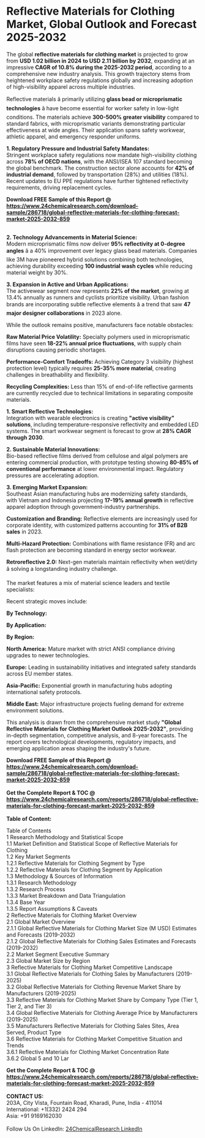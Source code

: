 <h1>Reflective Materials for Clothing Market, Global Outlook and Forecast 2025-2032</h1><p>The global <strong>reflective materials for clothing market</strong> is projected to grow from <strong>USD 1.02 billion in 2024 to USD 2.11 billion by 2032</strong>, expanding at an impressive <strong>CAGR of 10.8% during the 2025-2032 period</strong>, according to a comprehensive new industry analysis. This growth trajectory stems from heightened workplace safety regulations globally and increasing adoption of high-visibility apparel across multiple industries.</p><p>Reflective materials â primarily utilizing <strong>glass bead or microprismatic technologies</strong> â have become essential for worker safety in low-light conditions. The materials achieve <strong>300-500% greater visibility</strong> compared to standard fabrics, with microprismatic variants demonstrating particular effectiveness at wide angles. Their application spans safety workwear, athletic apparel, and emergency responder uniforms.</p><p><strong>1. Regulatory Pressure and Industrial Safety Mandates:</strong><br>
Stringent workplace safety regulations now mandate high-visibility clothing across <strong>78% of OECD nations</strong>, with the ANSI/ISEA 107 standard becoming the global benchmark. The construction sector alone accounts for <strong>42% of industrial demand</strong>, followed by transportation (28%) and utilities (18%). Recent updates to EU PPE regulations have further tightened reflectivity requirements, driving replacement cycles.</p><div><b>Download FREE Sample of this Report @ 
            <a href="https://www.24chemicalresearch.com/download-sample/286718/global-reflective-materials-for-clothing-forecast-market-2025-2032-859">
            https://www.24chemicalresearch.com/download-sample/286718/global-reflective-materials-for-clothing-forecast-market-2025-2032-859</a></b></div><br><p><strong>2. Technology Advancements in Material Science:</strong><br>
Modern microprismatic films now deliver <strong>95% reflectivity at 0-degree angles</strong> â a 40% improvement over legacy glass bead materials. Companies like 3M have pioneered hybrid solutions combining both technologies, achieving durability exceeding <strong>100 industrial wash cycles</strong> while reducing material weight by 30%.</p><p><strong>3. Expansion in Active and Urban Applications:</strong><br>
The activewear segment now represents <strong>22% of the market</strong>, growing at 13.4% annually as runners and cyclists prioritize visibility. Urban fashion brands are incorporating subtle reflective elements â a trend that saw <strong>47 major designer collaborations</strong> in 2023 alone.</p><p>While the outlook remains positive, manufacturers face notable obstacles:</p><p><strong>Raw Material Price Volatility:</strong> Specialty polymers used in microprismatic films have seen <strong>18-22% annual price fluctuations</strong>, with supply chain disruptions causing periodic shortages.</p><p><strong>Performance-Comfort Tradeoffs:</strong> Achieving Category 3 visibility (highest protection level) typically requires <strong>25-35% more material</strong>, creating challenges in breathability and flexibility.</p><p><strong>Recycling Complexities:</strong> Less than 15% of end-of-life reflective garments are currently recycled due to technical limitations in separating composite materials.</p><p><strong>1. Smart Reflective Technologies:</strong><br>
Integration with wearable electronics is creating <strong>"active visibility" solutions</strong>, including temperature-responsive reflectivity and embedded LED systems. The smart workwear segment is forecast to grow at <strong>28% CAGR through 2030</strong>.</p><p><strong>2. Sustainable Material Innovations:</strong><br>
Bio-based reflective films derived from cellulose and algal polymers are entering commercial production, with prototype testing showing <strong>80-85% of conventional performance</strong> at lower environmental impact. Regulatory pressures are accelerating adoption.</p><p><strong>3. Emerging Market Expansion:</strong><br>
Southeast Asian manufacturing hubs are modernizing safety standards, with Vietnam and Indonesia projecting <strong>17-19% annual growth</strong> in reflective apparel adoption through government-industry partnerships.</p><p><strong>Customization and Branding:</strong> Reflective elements are increasingly used for corporate identity, with customized patterns accounting for <strong>31% of B2B sales</strong> in 2023.</p><p><strong>Multi-Hazard Protection:</strong> Combinations with flame resistance (FR) and arc flash protection are becoming standard in energy sector workwear.</p><p><strong>Retroreflective 2.0:</strong> Next-gen materials maintain reflectivity when wet/dirty â solving a longstanding industry challenge.</p><p>The market features a mix of material science leaders and textile specialists:</p><p>Recent strategic moves include:</p><p><strong>By Technology:</strong></p><p><strong>By Application:</strong></p><p><strong>By Region:</strong></p><p><strong>North America:</strong> Mature market with strict ANSI compliance driving upgrades to newer technologies.</p><p><strong>Europe:</strong> Leading in sustainability initiatives and integrated safety standards across EU member states.</p><p><strong>Asia-Pacific:</strong> Exponential growth in manufacturing hubs adopting international safety protocols.</p><p><strong>Middle East:</strong> Major infrastructure projects fueling demand for extreme environment solutions.</p><p>This analysis is drawn from the comprehensive market study <strong>"Global Reflective Materials for Clothing Market Outlook 2025-2032"</strong>, providing in-depth segmentation, competitive analysis, and 8-year forecasts. The report covers technological developments, regulatory impacts, and emerging application areas shaping the industry's future.</p><div><b>Download FREE Sample of this Report @ 
            <a href="https://www.24chemicalresearch.com/download-sample/286718/global-reflective-materials-for-clothing-forecast-market-2025-2032-859">
            https://www.24chemicalresearch.com/download-sample/286718/global-reflective-materials-for-clothing-forecast-market-2025-2032-859</a></b></div><br><div><b>Get the Complete Report & TOC @ 
            <a href="https://www.24chemicalresearch.com/reports/286718/global-reflective-materials-for-clothing-forecast-market-2025-2032-859">
            https://www.24chemicalresearch.com/reports/286718/global-reflective-materials-for-clothing-forecast-market-2025-2032-859</a></b></div><br>
            <b>Table of Content:</b><p>Table of Contents<br />
1 Research Methodology and Statistical Scope<br />
1.1 Market Definition and Statistical Scope of Reflective Materials for Clothing<br />
1.2 Key Market Segments<br />
1.2.1 Reflective Materials for Clothing Segment by Type<br />
1.2.2 Reflective Materials for Clothing Segment by Application<br />
1.3 Methodology & Sources of Information<br />
1.3.1 Research Methodology<br />
1.3.2 Research Process<br />
1.3.3 Market Breakdown and Data Triangulation<br />
1.3.4 Base Year<br />
1.3.5 Report Assumptions & Caveats<br />
2 Reflective Materials for Clothing Market Overview<br />
2.1 Global Market Overview<br />
2.1.1 Global Reflective Materials for Clothing Market Size (M USD) Estimates and Forecasts (2019-2032)<br />
2.1.2 Global Reflective Materials for Clothing Sales Estimates and Forecasts (2019-2032)<br />
2.2 Market Segment Executive Summary<br />
2.3 Global Market Size by Region<br />
3 Reflective Materials for Clothing Market Competitive Landscape<br />
3.1 Global Reflective Materials for Clothing Sales by Manufacturers (2019-2025)<br />
3.2 Global Reflective Materials for Clothing Revenue Market Share by Manufacturers (2019-2025)<br />
3.3 Reflective Materials for Clothing Market Share by Company Type (Tier 1, Tier 2, and Tier 3)<br />
3.4 Global Reflective Materials for Clothing Average Price by Manufacturers (2019-2025)<br />
3.5 Manufacturers Reflective Materials for Clothing Sales Sites, Area Served, Product Type<br />
3.6 Reflective Materials for Clothing Market Competitive Situation and Trends<br />
3.6.1 Reflective Materials for Clothing Market Concentration Rate<br />
3.6.2 Global 5 and 10 Lar</p><div><b>Get the Complete Report & TOC @ 
            <a href="https://www.24chemicalresearch.com/reports/286718/global-reflective-materials-for-clothing-forecast-market-2025-2032-859">
            https://www.24chemicalresearch.com/reports/286718/global-reflective-materials-for-clothing-forecast-market-2025-2032-859</a></b></div><br><b>CONTACT US:</b><br>
            203A, City Vista, Fountain Road, Kharadi, Pune, India - 411014<br>
            International: +1(332) 2424 294<br>
            Asia: +91 9169162030 <br><br>
            Follow Us On LinkedIn: <a href="https://www.linkedin.com/company/24chemicalresearch/">24ChemicalResearch LinkedIn</a>